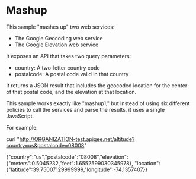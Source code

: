 # Mashup

This sample "mashes up" two web services:

* The Google Geocoding web service
* The Google Elevation web service

It exposes an API that takes two query parameters:

* country: A two-letter country code
* postalcode: A postal code valid in that country

It returns a JSON result that includes the geocoded location for the center
of that postal code, and the elevation at that location.

This sample works exactly like "mashup1," but instead of using six different policies
to call the services and parse the results, it uses a single JavaScript.

For example:

curl "http://ORGANIZATION-test.apigee.net/altitude?country=us&postalcode=08008"

{"country":"us","postalcode":"08008","elevation":{"meters":0.5045232,"feet":1.6552599030345978},
 "location":{"latitude":39.75007129999999,"longitude":-74.1357407}}

